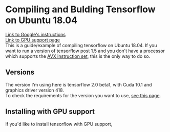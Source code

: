 # Compiling and Bulding Tensorflow on Ubuntu 18.04
[Link to Google's instructions](https://www.tensorflow.org/install/source)  
[Link to GPU support page](https://www.tensorflow.org/install/gpu)  
This is a guide/example of compiling tensorflow on Ubuntu 18.04. If you want to run a version of tensorflow post 1.5 and you don't have a processor which supports the [AVX instruction set](https://en.wikipedia.org/wiki/Advanced_Vector_Extensions), this is the only way to do so.  

## Versions
The version I'm using here is tensorflow 2.0 beta1, with Cuda 10.1 and graphics driver version 418.  
To check the requirements for the version you want to use, [see this page](https://docs.nvidia.com/cuda/archive/10.1/cuda-installation-guide-linux/index.html#system-requirements).

## Installing with GPU support
If you'd like to install tensorflow with GPU support, 
